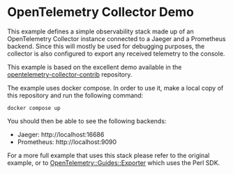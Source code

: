 # OpenTelemetry Collector Demo

This example defines a simple observability stack made up of an OpenTelemetry
Collector instance connected to a Jaeger and a Prometheus backend. Since this
will mostly be used for debugging purposes, the collector is also configured
to export any received telemetry to the console.

This example is based on the excellent demo available in the
[opentelemetry-collector-contrib] repository.

The example uses docker compose. In order to use it, make a local copy of this
repository and run the following command:

    docker compose up

You should then be able to see the following backends:

- Jaeger: http://localhost:16686
- Prometheus: http://localhost:9090

For a more full example that uses this stack please refer to the original
example, or to [OpenTelemetry::Guides::Exporter] which uses the Perl SDK.

[opentelemetry-collector-contrib]: https://github.com/open-telemetry/opentelemetry-collector-contrib/blob/7e3d00326a919ccf053f90c0a61f057b5b0d450a/examples/demo
[opentelemetry::guides::exporter]: https://metacpan.org/pod/OpenTelemetry::Guides::Exporter
